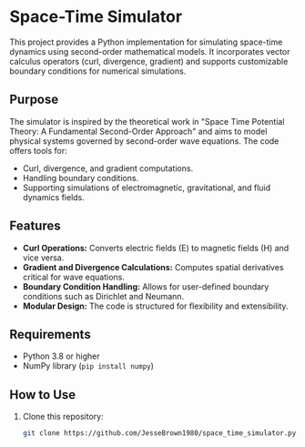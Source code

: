 # Space-Time Simulator

This project provides a Python implementation for simulating space-time dynamics using second-order mathematical models. It incorporates vector calculus operators (curl, divergence, gradient) and supports customizable boundary conditions for numerical simulations.

## Purpose

The simulator is inspired by the theoretical work in "Space Time Potential Theory: A Fundamental Second-Order Approach" and aims to model physical systems governed by second-order wave equations. The code offers tools for:

- Curl, divergence, and gradient computations.
- Handling boundary conditions.
- Supporting simulations of electromagnetic, gravitational, and fluid dynamics fields.

## Features

- **Curl Operations:** Converts electric fields (E) to magnetic fields (H) and vice versa.
- **Gradient and Divergence Calculations:** Computes spatial derivatives critical for wave equations.
- **Boundary Condition Handling:** Allows for user-defined boundary conditions such as Dirichlet and Neumann.
- **Modular Design:** The code is structured for flexibility and extensibility.

## Requirements

- Python 3.8 or higher
- NumPy library (`pip install numpy`)

## How to Use

1. Clone this repository:
   ```bash
   git clone https://github.com/JesseBrown1980/space_time_simulator.py.git


